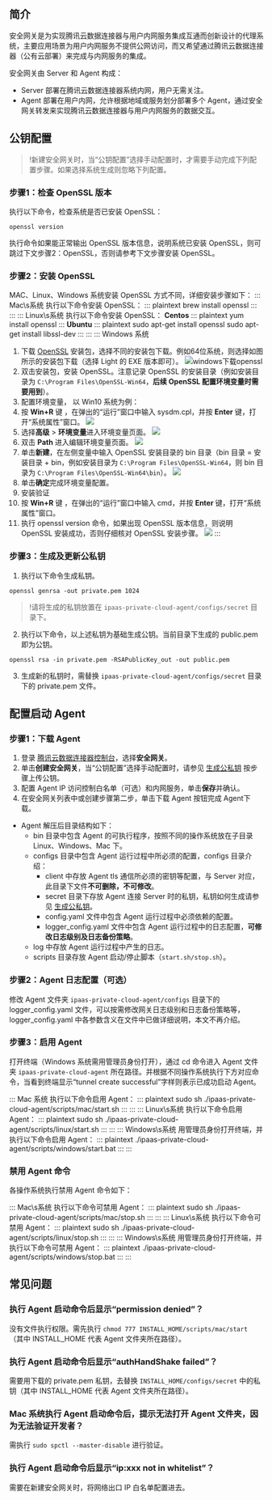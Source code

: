 ## 简介

安全网关是为实现腾讯云数据连接器与用户内网服务集成互通而创新设计的代理系统，主要应用场景为用户内网服务不提供公网访问，而又希望通过腾讯云数据连接器（公有云部署）来完成与内网服务的集成。

安全网关由 Server 和 Agent 构成：
- Server 部署在腾讯云数据连接器系统内网，用户无需关注。
- Agent 部署在用户内网，允许根据地域或服务划分部署多个 Agent，通过安全网关转发来实现腾讯云数据连接器与用户内网服务的数据交互。


[](id:certificate)
## 公钥配置
>!新建安全网关时，当“公钥配置”选择手动配置时，才需要手动完成下列配置步骤。如果选择系统生成则忽略下列配置。

### 步骤1：检查 OpenSSL 版本

执行以下命令，检查系统是否已安装 OpenSSL：
```plaintext
openssl version
```

执行命令如果能正常输出 OpenSSL 版本信息，说明系统已安装 OpenSSL，则可跳过下文步骤2：OpenSSL，否则请参考下文步骤安装 OpenSSL。



### 步骤2：安装 OpenSSL
MAC、Linux、Windows 系统安装 OpenSSL 方式不同，详细安装步骤如下：
<dx-tabs>
::: Mac\s系统
执行以下命令安装 OpenSSL：
<dx-codeblock>
:::  plaintext
brew install openssl
:::
</dx-codeblock>
:::
::: Linux\s系统
执行以下命令安装 OpenSSL：
**Centos**
<dx-codeblock>
:::  plaintext
  yum install openssl
:::
</dx-codeblock>**Ubuntu**
<dx-codeblock>
:::  plaintext
  sudo apt-get install openssl 
  sudo apt-get install libssl-dev
:::
</dx-codeblock>
:::
::: Windows 系统
1. 下载 [OpenSSL](http://slproweb.com/products/Win32OpenSSL.html) 安装包，选择不同的安装包下载。例如64位系统，则选择如图所示的安装包下载（选择 Light 的 EXE 版本即可）。
  ![windows下载openssl](https://main.qcloudimg.com/raw/fd2eb3eb9bc733c1e7a814394e6fd7d5.jpg)
2. 双击安装包，安装 OpenSSL。注意记录 OpenSSL 的安装目录（例如安装目录为 `C:\Program Files\OpenSSL-Win64`，**后续 OpenSSL 配置环境变量时需要用到**）。
3. 配置环境变量， 以 Win10 系统为例：
 1. 按 **Win+R** 键 ，在弹出的“运行”窗口中输入 sysdm.cpl，并按 **Enter** 键，打开“系统属性”窗口。
 ![](https://main.qcloudimg.com/raw/8dd95910e028915129ebc26254e6a45b.jpg)
 2. 选择**高级** > **环境变量**进入环境变量页面。
![](https://main.qcloudimg.com/raw/57bde4cd831c8b09df83b95dabf1d5e7.jpg)
 3. 双击 **Path** 进入编辑环境变量页面。
 ![](https://main.qcloudimg.com/raw/1126006584acdbadbf78c561c39cb5a9.jpg)
 4. 单击**新建**，在左侧变量中输入 OpenSSL 安装目录的 bin 目录（bin 目录 = 安装目录 + bin，例如安装目录为 `C:\Program Files\OpenSSL-Win64`，则 bin 目录为 `C:\Program Files\OpenSSL-Win64\bin`）。
![](https://main.qcloudimg.com/raw/584eb14dbe46145454cfdbd5927fdc6b.jpg)
 5. 单击**确定**完成环境变量配置。
4. 安装验证
 1. 按 **Win+R** 键 ，在弹出的“运行”窗口中输入 cmd，并按 **Enter** 键，打开“系统属性”窗口。
 2. 执行 openssl version 命令，如果出现 OpenSSL 版本信息，则说明 OpenSSL 安装成功，否则仔细核对 OpenSSL 安装步骤。
![](https://main.qcloudimg.com/raw/6924f2f52a9e8c393806ada4731c8c41.jpg)
:::
</dx-tabs>





### 步骤3：生成及更新公私钥

1. 执行以下命令生成私钥。
```plaintext
openssl genrsa -out private.pem 1024
```
>!请将生成的私钥放置在 `ipaas-private-cloud-agent/configs/secret` 目录下。
2. 执行以下命令，以上述私钥为基础生成公钥。当前目录下生成的 public.pem 即为公钥。
```plaintext
openssl rsa -in private.pem -RSAPublicKey_out -out public.pem
```
3. 生成新的私钥时，需替换 `ipaas-private-cloud-agent/configs/secret` 目录下的 private.pem 文件。



## 配置启动 Agent
[](id:agent)
### 步骤1：下载 Agent

1. 登录 [腾讯云数据连接器控制台](https://ipaas.cloud.tencent.com/gateway)，选择**安全网关**。
2. 单击**创建安全网关**，当“公钥配置”选择手动配置时，请参见 [生成公私钥](#certificate) 按步骤上传公钥。
3. 配置 Agent IP 访问控制白名单（可选）和内网服务，单击**保存**并确认。
4. 在安全网关列表中或创建步骤第二步，单击下载 Agent 按钮完成 Agent下载。
- Agent 解压后目录结构如下：
  - bin 目录中包含 Agent 的可执行程序，按照不同的操作系统放在子目录 Linux、Windows、Mac 下。
  - configs 目录中包含 Agent 运行过程中所必须的配置，configs 目录介绍：
    - client 中存放 Agent tls 通信所必须的密钥等配置，与 Server 对应，此目录下文件**不可删除，不可修改**。
    - secret 目录下存放 Agent 连接 Server 时的私钥，私钥如何生成请参见 [生成公私钥](#certificate)。
    - config.yaml 文件中包含 Agent 运行过程中必须依赖的配置。
    - logger_config.yaml 文件中包含 Agent 运行过程中的日志配置，**可修改日志级别及日志备份策略**。
  - log 中存放 Agent 运行过程中产生的日志。
  - scripts 目录存放 Agent 启动/停止脚本（`start.sh/stop.sh`）。

### 步骤2：Agent 日志配置（可选）

修改 Agent 文件夹 `ipaas-private-cloud-agent/configs` 目录下的 logger_config.yaml 文件，可以按需修改网关日志级别和日志备份策略等，logger_config.yaml 中各参数含义在文件中已做详细说明，本文不再介绍。

### 步骤3：启用 Agent

打开终端（Windows 系统需用管理员身份打开），通过 cd 命令进入 Agent 文件夹 `ipaas-private-cloud-agent` 所在路径。并根据不同操作系统执行下方对应命令，当看到终端显示“tunnel create successful”字样则表示已成功启动 Agent。

<dx-tabs>
::: Mac 系统
执行以下命令启用 Agent：
<dx-codeblock>
:::  plaintext
sudo sh ./ipaas-private-cloud-agent/scripts/mac/start.sh
:::
</dx-codeblock>
:::
::: Linux\s系统
执行以下命令启用 Agent：
<dx-codeblock>
:::  plaintext
sudo sh ./ipaas-private-cloud-agent/scripts/linux/start.sh
:::
</dx-codeblock>
:::
::: Windows\s系统
用管理员身份打开终端，并执行以下命令启用 Agent：
<dx-codeblock>
:::  plaintext
./ipaas-private-cloud-agent/scripts/windows/start.bat
:::
</dx-codeblock>
:::
</dx-tabs>



### 禁用 Agent 命令

各操作系统执行禁用 Agent 命令如下：

<dx-tabs>
::: Mac\s系统
执行以下命令可禁用 Agent：
<dx-codeblock>
:::  plaintext
sudo sh ./ipaas-private-cloud-agent/scripts/mac/stop.sh
:::
</dx-codeblock>
:::
::: Linux\s系统
执行以下命令可禁用 Agent：
<dx-codeblock>
:::  plaintext
sudo sh ./ipaas-private-cloud-agent/scripts/linux/stop.sh
:::
</dx-codeblock>
:::
::: Windows\s系统
用管理员身份打开终端，并执行以下命令可禁用 Agent：
<dx-codeblock>
:::  plaintext
./ipaas-private-cloud-agent/scripts/windows/stop.bat
:::
</dx-codeblock>
:::
</dx-tabs>



## 常见问题
### 执行 Agent 启动命令后显示“permission denied”？
没有文件执行权限。需先执行 `chmod 777 INSTALL_HOME/scripts/mac/start` （其中 INSTALL_HOME 代表 Agent 文件夹所在路径）。

### 执行 Agent 启动命令后显示“authHandShake failed”？
需要用下载的 private.pem 私钥，去替换 `INSTALL_HOME/configs/secret` 中的私钥（其中 INSTALL_HOME 代表 Agent 文件夹所在路径）。

### Mac 系统执行 Agent 启动命令后，提示无法打开 Agent 文件夹，因为无法验证开发者？
需执行 `sudo spctl --master-disable` 进行验证。

### 执行 Agent 启动命令后显示“ip:xxx not in whitelist”？
需要在新建安全网关时，将网络出口 IP 白名单配置进去。
